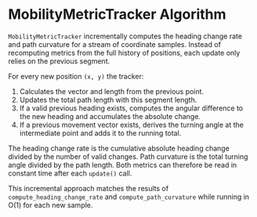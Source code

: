 # MobilityMetricTracker Algorithm

`MobilityMetricTracker` incrementally computes the heading change rate and path curvature for a stream of coordinate samples. Instead of recomputing metrics from the full history of positions, each update only relies on the previous segment.

For every new position `(x, y)` the tracker:
1. Calculates the vector and length from the previous point.
2. Updates the total path length with this segment length.
3. If a valid previous heading exists, computes the angular difference to the new heading and accumulates the absolute change.
4. If a previous movement vector exists, derives the turning angle at the intermediate point and adds it to the running total.

The heading change rate is the cumulative absolute heading change divided by the number of valid changes. Path curvature is the total turning angle divided by the path length. Both metrics can therefore be read in constant time after each `update()` call.

This incremental approach matches the results of `compute_heading_change_rate` and `compute_path_curvature` while running in O(1) for each new sample.

